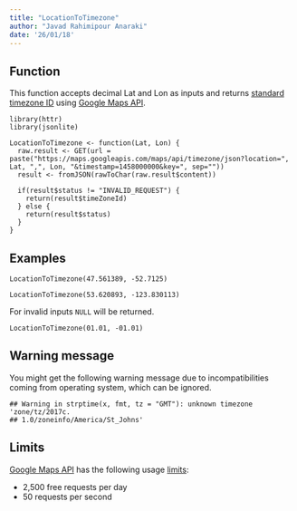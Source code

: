 ```yaml
---
title: "LocationToTimezone"
author: "Javad Rahimipour Anaraki"
date: '26/01/18'
---
```


## Function
This function accepts decimal Lat and Lon as inputs and returns [standard timezone ID](https://en.wikipedia.org/wiki/List_of_tz_database_time_zones) using [Google Maps API](https://developers.google.com/maps/).

```{r}
library(httr)
library(jsonlite)

LocationToTimezone <- function(Lat, Lon) {
  raw.result <- GET(url = paste("https://maps.googleapis.com/maps/api/timezone/json?location=", Lat, ",", Lon, "&timestamp=1458000000&key=", sep=""))
  result <- fromJSON(rawToChar(raw.result$content))
  
  if(result$status != "INVALID_REQUEST") { 
    return(result$timeZoneId) 
  } else {
    return(result$status)
  }
}
```

## Examples

```{r}
LocationToTimezone(47.561389, -52.7125)
```

```{r}
LocationToTimezone(53.620893, -123.830113)
```

For invalid inputs `NULL` will be returned.
```{r}
LocationToTimezone(01.01, -01.01)
```

## Warning message
You might get the following warning message due to incompatibilities coming from operating system, which can be ignored.

```{r}
## Warning in strptime(x, fmt, tz = "GMT"): unknown timezone 'zone/tz/2017c.
## 1.0/zoneinfo/America/St_Johns'
```

## Limits
[Google Maps API](https://developers.google.com/maps/) has the following usage [limits](https://developers.google.com/maps/documentation/timezone/usage-limits):

* 2,500 free requests per day
* 50 requests per second
